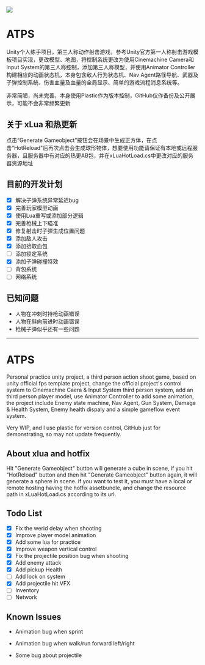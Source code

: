 # ![](https://github.com/Makstein/ATPS/blob/master/Images/AnimationDemo.gif)

# ATPS

Unity个人练手项目，第三人称动作射击游戏，参考Unity官方第一人称射击游戏模板项目实现，更改模型、地图，将控制系统更改为使用Cinemachine Camera和Input System的第三人称控制，添加第三人称模型，并使用Animator Controller构建相应的动画状态机，本身包含敌人行为状态机、Nav Agent路径导航、武器及子弹控制系统、伤害血量及血量的全局显示、简单的游戏流程消息系统等。

非常简陋，尚未完善，本身使用Plastic作为版本控制，GitHub仅作备份及公开展示，可能不会非常频繁更新

## 关于 xLua 和热更新

点击“Generate Gameobject”按钮会在场景中生成正方体，在点击“HotReload"后再次点击会生成球形物体，想要使用功能请保证有本地或远程服务器，且服务器中有对应的热更AB包，并在xLuaHotLoad.cs中更改对应的服务器资源地址

## 目前的开发计划

- [x] 解决子弹系统异常延迟bug
- [x] 完善玩家模型动画
- [x] 使用Lua重写或添加部分逻辑
- [x] 完善枪械上下瞄准
- [x] 修复射击时子弹生成位置问题
- [x] 添加敌人攻击
- [x] 添加拾取血包
- [ ] 添加锁定系统
- [x] 添加子弹碰撞特效
- [ ] 背包系统
- [ ] 网络系统

## 已知问题

- 人物在冲刺时持枪动画错误
- 人物在斜向前进时动画错误
- 枪械子弹似乎还有一些问题

------

# ATPS

Personal practice unity project, a third person action shoot game, based on unity official fps template project, change the official project's control system to Cinemachine Caera & Input System third person system, add an third person player model, use Animator Controller to add some animation, the project include Enemy state machine, Nav Agent, Gun System, Damage & Health System, Enemy health dispaly and a simple gameflow event system.

Very WIP, and I use plastic for version control, GitHub just for demonstrating, so may not update frequently.

## About xlua and hotfix

Hit "Generate Gameobject" button will generate a cube in scene, if you hit "HotReload" button and then hit "Generate Gameobject" button again, it will generate a sphere in scene. if you want to test it, you must have a local or remote hosting having the hotfix assetbundle, and change the resource path in xLuaHotLoad.cs according to its url.

## Todo List

- [x] Fix the werid delay when shooting
- [x] Improve player model animation
- [x] Add some lua for practice
- [x] Improve weapon vertical control
- [x] Fix the projectile position bug when shooting
- [x] Add enemy attack
- [x] Add pickup Health
- [ ] Add lock on system
- [x] Add projectile hit VFX
- [ ] Inventory
- [ ] Network

## Known Issues

- Animation bug when sprint

- Animation bug when walk/run forward left/right

- Some bug about projectile
